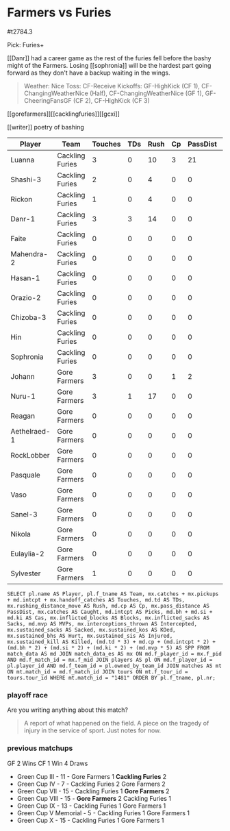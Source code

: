 # Farmers vs Furies

#t2784.3

Pick: Furies+

[[Danr]] had a career game as the rest of the furies fell before the bashy might of the Farmers. Losing [[sophronia]] will be the hardest part going forward as they don't have a backup waiting in the wings.

> Weather: Nice
> Toss: CF-Receive
> Kickoffs: GF-HighKick (CF 1), CF-ChangingWeatherNice (Half), CF-ChangingWeatherNice (GF 1), GF-CheeringFansGF (CF 2), CF-HighKick (CF 3)

[[gorefarmers]][[cacklingfuries]][[gcxi]]

[[writer]] 
poetry of bashing

| Player    | Team            | Touches | TDs  | Rush | Cp   | PassDist | Caught | Picks | Cas  | Blocks | Sacks | MVPs | Intercepted | Sacked | KOed | Hurt | Injured | Killed | SPP  |
|-----------|-----------------|---------|------|------|------|----------|--------|-------|------|--------|-------|------|-------------|--------|------|------|---------|--------|------|
| Luanna       | Cackling Furies |       3 |    0 |   10 |    3 |       21 |      0 |     0 |    0 |      0 |     0 |    0 |           1 |      1 |    0 |    0 |       0 |      0 |    3 |
| Shashi-3     | Cackling Furies |       2 |    0 |    4 |    0 |        0 |      1 |     1 |    0 |      0 |     0 |    0 |           0 |      1 |    0 |    1 |       0 |      0 |    2 |
| Rickon       | Cackling Furies |       1 |    0 |    4 |    0 |        0 |      1 |     0 |    0 |      0 |     0 |    0 |           0 |      1 |    0 |    1 |       0 |      0 |    0 |
| Danr-1       | Cackling Furies |       3 |    3 |   14 |    0 |        0 |      1 |     1 |    0 |      4 |     0 |    1 |           0 |      0 |    0 |    0 |       0 |      0 |   16 |
| Faite        | Cackling Furies |       0 |    0 |    0 |    0 |        0 |      0 |     0 |    0 |      0 |     0 |    0 |           0 |      0 |    0 |    1 |       0 |      0 |    0 |
| Mahendra-2   | Cackling Furies |       0 |    0 |    0 |    0 |        0 |      0 |     0 |    0 |      1 |     0 |    0 |           0 |      0 |    0 |    0 |       0 |      0 |    0 |
| Hasan-1      | Cackling Furies |       0 |    0 |    0 |    0 |        0 |      0 |     0 |    0 |      2 |     0 |    0 |           0 |      0 |    0 |    0 |       1 |      0 |    0 |
| Orazio-2     | Cackling Furies |       0 |    0 |    0 |    0 |        0 |      0 |     0 |    0 |      1 |     0 |    0 |           0 |      0 |    0 |    1 |       0 |      0 |    0 |
| Chizoba-3    | Cackling Furies |       0 |    0 |    0 |    0 |        0 |      0 |     0 |    0 |      1 |     0 |    0 |           0 |      0 |    0 |    1 |       0 |      0 |    0 |
| Hin          | Cackling Furies |       0 |    0 |    0 |    0 |        0 |      0 |     0 |    0 |      9 |     0 |    0 |           0 |      0 |    0 |    0 |       0 |      0 |    0 |
| Sophronia    | Cackling Furies |       0 |    0 |    0 |    0 |        0 |      0 |     0 |    0 |      4 |     0 |    0 |           0 |      0 |    0 |    0 |       0 |      1 |    0 |
| Johann       | Gore Farmers    |       3 |    0 |    0 |    1 |        2 |      0 |     0 |    0 |      1 |     0 |    0 |           2 |      0 |    0 |    0 |       0 |      0 |    1 |
| Nuru-1       | Gore Farmers    |       3 |    1 |   17 |    0 |        0 |      1 |     0 |    0 |      1 |     0 |    0 |           0 |      0 |    0 |    0 |       0 |      0 |    3 |
| Reagan       | Gore Farmers    |       0 |    0 |    0 |    0 |        0 |      0 |     0 |    0 |      4 |     0 |    0 |           0 |      0 |    0 |    0 |       0 |      0 |    0 |
| Aethelraed-1 | Gore Farmers    |       0 |    0 |    0 |    0 |        0 |      0 |     0 |    2 |      7 |     3 |    1 |           0 |      0 |    0 |    0 |       0 |      0 |    9 |
| RockLobber   | Gore Farmers    |       0 |    0 |    0 |    0 |        0 |      0 |     0 |    2 |      7 |     0 |    0 |           0 |      0 |    0 |    0 |       0 |      0 |    4 |
| Pasquale     | Gore Farmers    |       0 |    0 |    0 |    0 |        0 |      0 |     0 |    0 |      7 |     0 |    0 |           0 |      0 |    0 |    0 |       0 |      0 |    0 |
| Vaso         | Gore Farmers    |       0 |    0 |    0 |    0 |        0 |      0 |     0 |    0 |      7 |     0 |    0 |           0 |      0 |    0 |    0 |       0 |      0 |    0 |
| Sanel-3      | Gore Farmers    |       0 |    0 |    0 |    0 |        0 |      0 |     0 |    0 |      7 |     0 |    0 |           0 |      0 |    1 |    0 |       0 |      0 |    0 |
| Nikola       | Gore Farmers    |       0 |    0 |    0 |    0 |        0 |      0 |     0 |    0 |      1 |     0 |    0 |           0 |      0 |    0 |    0 |       0 |      0 |    0 |
| Eulaylia-2   | Gore Farmers    |       0 |    0 |    0 |    0 |        0 |      0 |     0 |    0 |      0 |     0 |    0 |           0 |      0 |    0 |    0 |       0 |      0 |    0 |
| Sylvester    | Gore Farmers    |       1 |    0 |    0 |    0 |        0 |      0 |     0 |    1 |      3 |     0 |    0 |           0 |      0 |    1 |    0 |       0 |      0 |    2 |

```
SELECT pl.name AS Player, pl.f_tname AS Team, mx.catches + mx.pickups + md.intcpt + mx.handoff_catches AS Touches, md.td AS TDs, mx.rushing_distance_move AS Rush, md.cp AS Cp,	mx.pass_distance AS PassDist, mx.catches AS Caught, md.intcpt AS Picks, md.bh + md.si + md.ki AS Cas, mx.inflicted_blocks AS Blocks, mx.inflicted_sacks AS Sacks, md.mvp AS MVPs, mx.interceptions_thrown AS Intercepted, mx.sustained_sacks AS Sacked, mx.sustained_kos AS KOed, mx.sustained_bhs AS Hurt, mx.sustained_sis AS Injured, mx.sustained_kill AS Killed, (md.td * 3) + md.cp + (md.intcpt * 2) + (md.bh * 2) + (md.si * 2) + (md.ki * 2) + (md.mvp * 5) AS SPP FROM match_data AS md JOIN match_data_es AS mx ON md.f_player_id = mx.f_pid AND md.f_match_id = mx.f_mid JOIN players AS pl ON md.f_player_id = pl.player_id AND md.f_team_id = pl.owned_by_team_id JOIN matches AS mt ON mt.match_id = md.f_match_id JOIN tours ON mt.f_tour_id = tours.tour_id WHERE mt.match_id = "1481" ORDER BY pl.f_tname, pl.nr;
```

### playoff race



Are you writing anything about this match?

> A report of what happened on the field.
> A piece on the tragedy of injury in the service of sport.
> Just notes for now.

### previous matchups

GF 2 Wins
CF 1 Win
4 Draws

* Green Cup III - 11 - Gore Farmers 1 **Cackling Furies** 2
* Green Cup IV - 7 - Cackling Furies 2 Gore Farmers 2
* Green Cup VII - 15 - Cackling Furies 1 **Gore Farmers** 2
* Green Cup VIII - 15 - **Gore Farmers** 2 Cackling Furies 1
* Green Cup IX - 13 - Cackling Furies 1 Gore Farmers 1
* Green Cup V Memorial - 5 - Cackling Furies 1 Gore Farmers 1
* Green Cup X - 15 - Cackling Furies 1 Gore Farmers 1
